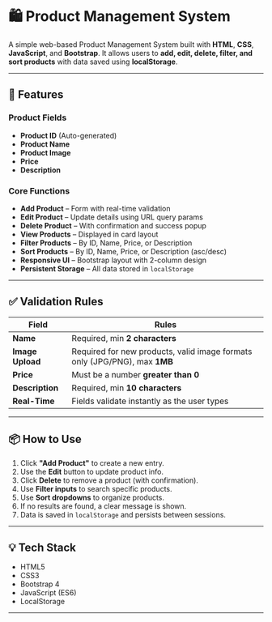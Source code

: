 # 🛍️ Product Management System

A simple web-based Product Management System built with **HTML**, **CSS**, **JavaScript**, and **Bootstrap**. It allows users to **add, edit, delete, filter, and sort products** with data saved using **localStorage**.

---

## 🔧 Features

### Product Fields

- **Product ID** (Auto-generated)
- **Product Name**
- **Product Image**
- **Price**
- **Description**

### Core Functions

- **Add Product** – Form with real-time validation
- **Edit Product** – Update details using URL query params
- **Delete Product** – With confirmation and success popup
- **View Products** – Displayed in card layout
- **Filter Products** – By ID, Name, Price, or Description
- **Sort Products** – By ID, Name, Price, or Description (asc/desc)
- **Responsive UI** – Bootstrap layout with 2-column design
- **Persistent Storage** – All data stored in `localStorage`

---

## ✅ Validation Rules

| Field            | Rules                                                                      |
| ---------------- | -------------------------------------------------------------------------- |
| **Name**         | Required, min **2 characters**                                             |
| **Image Upload** | Required for new products, valid image formats only (JPG/PNG), max **1MB** |
| **Price**        | Must be a number **greater than 0**                                        |
| **Description**  | Required, min **10 characters**                                            |
| **Real-Time**    | Fields validate instantly as the user types                                |

---

## 📦 How to Use

1. Click **"Add Product"** to create a new entry.
2. Use the **Edit** button to update product info.
3. Click **Delete** to remove a product (with confirmation).
4. Use **Filter inputs** to search specific products.
5. Use **Sort dropdowns** to organize products.
6. If no results are found, a clear message is shown.
7. Data is saved in `localStorage` and persists between sessions.

---

## 💡 Tech Stack

- HTML5
- CSS3
- Bootstrap 4
- JavaScript (ES6)
- LocalStorage

---
